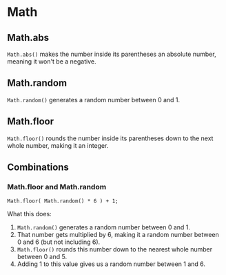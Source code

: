 # Math


## Math.abs

`Math.abs()` makes the number inside its parentheses an absolute number, meaning it won't be a negative.


## Math.random

`Math.random()` generates a random number between 0 and 1.


## Math.floor

`Math.floor()` rounds the number inside its parentheses down to the next whole number, making it an integer.


## Combinations


### Math.floor and Math.random

```
Math.floor( Math.random() * 6 ) + 1;
```

What this does:

1. `Math.random()` generates a random number between 0 and 1.
2. That number gets multiplied by 6, making it a random number between 0 and 6 (but not including 6).
3. `Math.floor()` rounds this number down to the nearest whole number between 0 and 5.
4. Adding 1 to this value gives us a random number between 1 and 6.
